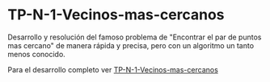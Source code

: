 # TP-N-1-Vecinos-mas-cercanos
Desarrollo y resolución del famoso problema de "Encontrar el par de puntos mas cercano" de manera rápida y precisa, pero con un algoritmo un tanto menos conocido.

Para el desarrollo completo ver [TP-N-1-Vecinos-mas-cercanos](https://github.com/Gian278/TP-N-1-Vecinos-mas-cercanos/blob/f430c1578754d6c91096b258ba75a53a352f3280/TP1%20-%20Informe%20Vecinos%20M%C3%A1s%20Cercanos.pdf)
